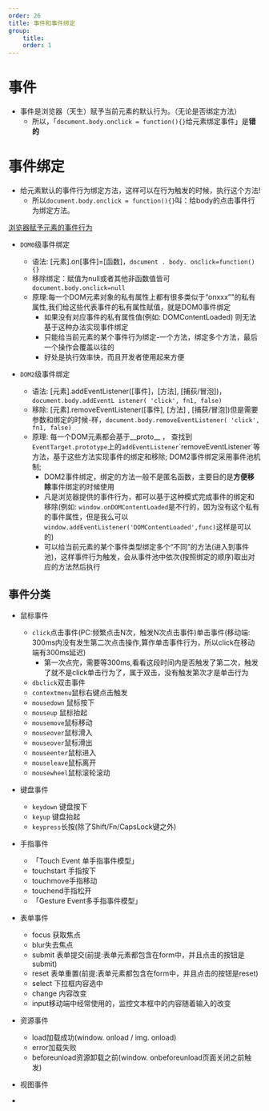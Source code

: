 ```yaml
---
order: 26
title: 事件和事件绑定
group:
    title: 
    order: 1
---
```


# 事件

* 事件是浏览器（天生）赋予当前元素的默认行为。（无论是否绑定方法）
  + 所以，「`document.body.onclick = function(){}`给元素绑定事件」是**错的**

# 事件绑定

* 给元素默认的事件行为绑定方法，这样可以在行为触发的时候，执行这个方法!
  + 所以`document.body.onclick = function(){}`叫：给body的点击事件行为绑定方法。

[浏览器赋予元素的事件行为](https://developer.mozilla.org/zh-CN/docs/Web/Events)  

* `DOM0`级事件绑定
  + 语法: [元素].on[事件]=[函数]，`document . body. onclick=function(){}`
  + 移除绑定：赋值为null或者其他非函数值皆可`document.body.onclick=null`
  * 原理:每一个DOM元素对象的私有属性上都有很多类似于“onxxx”"的私有属性,我们给这些代表事件的私有属性赋值，就是DOM0事件绑定
    + 如果没有对应事件的私有属性值(例如: DOMContentLoaded) 则无法基于这种办法实现事件绑定
    + 只能给当前元素的某个事件行为绑定-一个方法，绑定多个方法，最后一个操作会覆盖以往的
    + 好处是执行效率快，而且开发者使用起来方便

* `DOM2`级事件绑定
  + 语法: [元素].addEventListener([事件]，[方法], [捕荻/冒泡])，`document.body.addEventL istener( 'click', fn1, false)`
  + 移除: [元素].removeEventListener([事件], [方法] , [捕获/冒泡])但是需要参数和绑定的时候-样，`document.body.removeEventListener( 'click', fn1, false)`
  + 原理: 每一个DOM元素都会基于__proto__ ， 查找到`EventTarget.prototype`上的`addEventListener`\`removeEventListener`等方法，基于这些方法实现事件的绑定和移除; DOM2事件绑定采用事件池机制;
    + DOM2事件绑定，绑定的方法一般不是匿名函数，主要目的是**方便移除**事件绑定的时候使用
    + 凡是浏览器提供的事件行为，都可以基于这种模式完成事件的绑定和移除(例如: `window.onDOMContentLoaded`是不行的，因为没有这个私有的事件属性，但是我么可以`window.addEventListener('DOMContentLoaded',func)`这样是可以的)
    + 可以给当前元素的某个事件类型绑定多个“不同”的方法(进入到事件池)，这样事件行为触发，会从事件池中依次(按照绑定的顺序)取出对应的方法然后执行

## 事件分类

* 鼠标事件
  + `click`点击事件(PC:频繁点击N次，触发N次点击事件)单击事件(移动端: 300ms内没有发生第二次点击操作,算作单击事件行为，所以click在移动端有300ms延迟)
    + 第一次点完，需要等300ms,看看这段时间内是否触发了第二次，触发了就不是click单击行为了，属于双击，没有触发第次才是单击行为
  + `dbclick`双击事件
  + `contextmenu`鼠标右键点击触发
  + `mousedown` 鼠标按下
  + `mouseup` 鼠标抬起
  + `mousemove`鼠标移动
  + `mouseover`鼠标滑入
  + `mouseover`鼠标滑出
  + `mouseenter`鼠标进入
  + `mouseleave`鼠标离开
  + `mousewheel`鼠标滚轮滚动
* 键盘事件
  + `keydown` 键盘按下
  + `keyup` 键盘抬起
  + `keypress`长按(除了Shift/Fn/CapsLock键之外)
* 手指事件
  + 「Touch Event 单手指事件模型」
  + touchstart 手指按下
  + touchmove手指移动
  + touchend手指松开
  + 「Gesture Event多手指事件模型」
* 表单事件
  + focus 获取焦点
  + blur失去焦点
  + submit 表单提交(前提:表单元素都包含在form中，并且点击的按钮是submit)
  + reset 表单重置(前提:表单元素都包含在form中，并且点击的按钮是reset)
  + select 下拉框内容选中
  + change 内容改变
  + input移动端中经常使用的，监控文本框中的内容随着输入的改变

* 资源事件
  + load加载成功(window. onload / img. onload)
  + error加载失败
  + beforeunload资源卸载之前(window. onbeforeunload页面关闭之前触发)

* 视图事件
* 